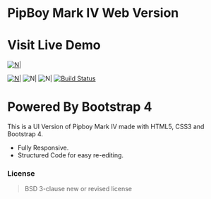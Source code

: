 # PipBoy Mark IV Web Version
# Visit Live Demo 
[![N|](https://pipboy.adityaj.ml/data/logo.png)](https://pipboy.adityaj.ml/)


[![N|](https://encrypted-tbn0.gstatic.com/images?q=tbn%3AANd9GcRJGERn_kOx8zfQq4bd6GEr1CrKIjteUPXFIajrit8PhfKex2Ka&usqp=CAU)](https://getbootstrap.com/)
![N|](https://encrypted-tbn0.gstatic.com/images?q=tbn:ANd9GcSZbQ58R-S9aGMZeSKHn3_OKw7vzPB6DdxcCm53J5eCvYnUlkFY&s)
![N|](https://seeklogo.com/images/C/css3-logo-8724075274-seeklogo.com.png)
[![Build Status](https://travis-ci.org/joemccann/dillinger.svg?branch=master)](https://adityaj.ml)

# Powered By Bootstrap 4

This is a UI Version of Pipboy Mark IV made with HTML5, CSS3 and Bootstrap 4.
- Fully Responsive.
- Structured Code for easy re-editing. 



### License
>BSD 3-clause new or revised license
